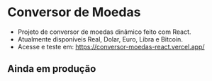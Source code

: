 <h1>Conversor de Moedas</h1>

- Projeto de conversor de moedas dinâmico feito com React.
- Atualmente disponíveis Real, Dolar, Euro, Libra e Bitcoin.
- Acesse e teste em: https://conversor-moedas-react.vercel.app/

<h2>Ainda em produção</h2>
